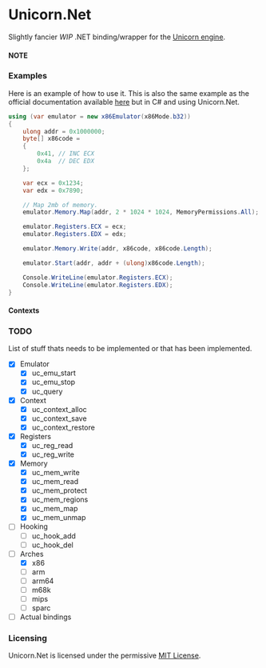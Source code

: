 # Unicorn.Net
Slightly fancier *WIP* .NET binding/wrapper for the [Unicorn engine](https://github.com/unicorn-engine/unicorn).

#### NOTE

### Examples
Here is an example of how to use it. This is also the same example as the official documentation available [here](http://www.unicorn-engine.org/docs/tutorial.html) but in C# and using Unicorn.Net.
```csharp
using (var emulator = new x86Emulator(x86Mode.b32))
{
    ulong addr = 0x1000000;
    byte[] x86code =
    {
        0x41, // INC ECX
        0x4a  // DEC EDX
    };

    var ecx = 0x1234;
    var edx = 0x7890;

    // Map 2mb of memory.
    emulator.Memory.Map(addr, 2 * 1024 * 1024, MemoryPermissions.All);

    emulator.Registers.ECX = ecx;
    emulator.Registers.EDX = edx;

    emulator.Memory.Write(addr, x86code, x86code.Length);

    emulator.Start(addr, addr + (ulong)x86code.Length);

    Console.WriteLine(emulator.Registers.ECX);
    Console.WriteLine(emulator.Registers.EDX);
}
```

#### Contexts


### TODO
List of stuff thats needs to be implemented or that has been implemented.
- [x] Emulator
    - [x] uc_emu_start
    - [x] uc_emu_stop
    - [x] uc_query
- [x] Context
    - [x] uc_context_alloc
    - [x] uc_context_save
    - [x] uc_context_restore
- [x] Registers
    - [x] uc_reg_read
    - [x] uc_reg_write
- [x] Memory
    - [x] uc_mem_write
    - [x] uc_mem_read
    - [x] uc_mem_protect
    - [x] uc_mem_regions
    - [x] uc_mem_map
    - [x] uc_mem_unmap
- [ ] Hooking
    - [ ] uc_hook_add
    - [ ] uc_hook_del
- [ ] Arches
    - [x] x86
    - [ ] arm
    - [ ] arm64
    - [ ] m68k
    - [ ] mips
    - [ ] sparc
    
- [ ] Actual bindings

### Licensing
Unicorn.Net is licensed under the permissive [MIT License](/LICENSE).
